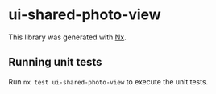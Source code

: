 # ui-shared-photo-view

This library was generated with [Nx](https://nx.dev).

## Running unit tests

Run `nx test ui-shared-photo-view` to execute the unit tests.
